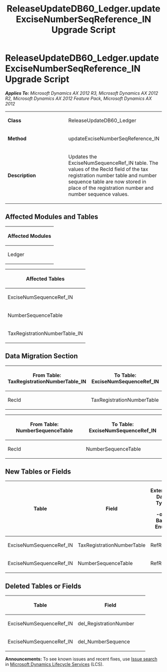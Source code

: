 ﻿---
title: ReleaseUpdateDB60_Ledger.updateExciseNumberSeqReference_IN Upgrade Script
TOCTitle: ReleaseUpdateDB60_Ledger.updateExciseNumberSeqReference_IN Upgrade Script
ms:assetid: 2b3ae8a7-763c-6eac-cc5d-f002aa2d1eff
ms:mtpsurl: https://msdn.microsoft.com/en-us/library/JJ735947(v=AX.60)
ms:contentKeyID: 49707364
ms.date: 05/18/2015
mtps_version: v=AX.60
---

# ReleaseUpdateDB60\_Ledger.updateExciseNumberSeqReference\_IN Upgrade Script 


_**Applies To:** Microsoft Dynamics AX 2012 R3, Microsoft Dynamics AX 2012 R2, Microsoft Dynamics AX 2012 Feature Pack, Microsoft Dynamics AX 2012_

<table>
<colgroup>
<col style="width: 50%" />
<col style="width: 50%" />
</colgroup>
<tbody>
<tr class="odd">
<td><p><strong>Class</strong></p></td>
<td><p>ReleaseUpdateDB60_Ledger</p></td>
</tr>
<tr class="even">
<td><p><strong>Method</strong></p></td>
<td><p>updateExciseNumberSeqReference_IN</p></td>
</tr>
<tr class="odd">
<td><p><strong>Description</strong></p></td>
<td><p>Updates the ExciseNumSequenceRef_IN table. The values of the RecId field of the tax registration number table and number sequence table are now stored in place of the registration number and number sequence values.</p></td>
</tr>
</tbody>
</table>


## Affected Modules and Tables

<table>
<colgroup>
<col style="width: 100%" />
</colgroup>
<thead>
<tr class="header">
<th><p>Affected Modules</p></th>
</tr>
</thead>
<tbody>
<tr class="odd">
<td><p>Ledger</p></td>
</tr>
</tbody>
</table>


<table>
<colgroup>
<col style="width: 100%" />
</colgroup>
<thead>
<tr class="header">
<th><p>Affected Tables</p></th>
</tr>
</thead>
<tbody>
<tr class="odd">
<td><p>ExciseNumSequenceRef_IN</p></td>
</tr>
<tr class="even">
<td><p>NumberSequenceTable</p></td>
</tr>
<tr class="odd">
<td><p>TaxRegistrationNumberTable_IN</p></td>
</tr>
</tbody>
</table>


## Data Migration Section

<table>
<colgroup>
<col style="width: 50%" />
<col style="width: 50%" />
</colgroup>
<thead>
<tr class="header">
<th><p>From Table: TaxRegistrationNumberTable_IN</p></th>
<th><p>To Table: ExciseNumSequenceRef_IN</p></th>
</tr>
</thead>
<tbody>
<tr class="odd">
<td><p>RecId</p></td>
<td><p>TaxRegistrationNumberTable</p></td>
</tr>
</tbody>
</table>


<table>
<colgroup>
<col style="width: 50%" />
<col style="width: 50%" />
</colgroup>
<thead>
<tr class="header">
<th><p>From Table: NumberSequenceTable</p></th>
<th><p>To Table: ExciseNumSequenceRef_IN</p></th>
</tr>
</thead>
<tbody>
<tr class="odd">
<td><p>RecId</p></td>
<td><p>NumberSequenceTable</p></td>
</tr>
</tbody>
</table>


## New Tables or Fields

<table>
<colgroup>
<col style="width: 33%" />
<col style="width: 33%" />
<col style="width: 33%" />
</colgroup>
<thead>
<tr class="header">
<th><p>Table</p></th>
<th><p>Field</p></th>
<th><p>Extended Data Type</p>
<p>-or- Base Enum</p></th>
</tr>
</thead>
<tbody>
<tr class="odd">
<td><p>ExciseNumSequenceRef_IN</p></td>
<td><p>TaxRegistrationNumberTable</p></td>
<td><p>RefRecId</p></td>
</tr>
<tr class="even">
<td><p>ExciseNumSequenceRef_IN</p></td>
<td><p>NumberSequenceTable</p></td>
<td><p>RefRecId</p></td>
</tr>
</tbody>
</table>


## Deleted Tables or Fields

<table>
<colgroup>
<col style="width: 50%" />
<col style="width: 50%" />
</colgroup>
<thead>
<tr class="header">
<th><p>Table</p></th>
<th><p>Field</p></th>
</tr>
</thead>
<tbody>
<tr class="odd">
<td><p>ExciseNumSequenceRef_IN</p></td>
<td><p>del_RegistrationNumber</p></td>
</tr>
<tr class="even">
<td><p>ExciseNumSequenceRef_IN</p></td>
<td><p>del_NumberSequence</p></td>
</tr>
</tbody>
</table>

  
**Announcements:** To see known issues and recent fixes, use [Issue search](http://go.microsoft.com/fwlink/?linkid=389258) in [Microsoft Dynamics Lifecycle Services](http://go.microsoft.com/fwlink/?linkid=306505) (LCS).

